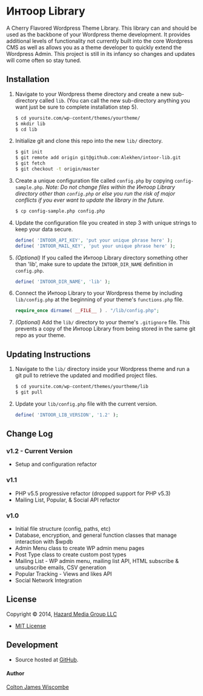 Интоор Library
==============
A Cherry Flavored Wordpress Theme Library.  This library can and should be used as the backbone of your Wordpress theme development.  It provides additional levels of functionality not currently built into the core Wordpress CMS as well as allows you as a theme developer to quickly extend the Wordpress Admin.  This project is still in its infancy so changes and updates will come often so stay tuned.


Installation
------------
1. Navigate to your Wordpress theme directory and create a new sub-directory called `lib`.  (You can call the new sub-directory anything you want just be sure to complete installation step 5).

	```bash
	$ cd yoursite.com/wp-content/themes/yourtheme/
	$ mkdir lib
	$ cd lib
	```

2. Initialize git and clone this repo into the new `lib/` directory.

	```bash
	$ git init
	$ git remote add origin git@github.com:Alekhen/intoor-lib.git
	$ git fetch
	$ git checkout -t origin/master
	```

3. Create a unique configuration file called `config.php` by copying `config-sample.php`.  _Note: Do not change files within the Интоор Library directory other than `config.php` or else you run the risk of major conflicts if you ever want to update the library in the future._

	```bash
	$ cp config-sample.php config.php
	```

4. Update the configuration file you created in step 3 with unique strings to keep your data secure.

	```php
	define( 'INTOOR_API_KEY', 'put your unique phrase here' );
	define( 'INTOOR_MAIL_KEY', 'put your unique phrase here' );
	```

5. _(Optional)_ If you called the Интоор Library directory something other than 'lib', make sure to update the `INTOOR_DIR_NAME` definition in `config.php`.

	```php
	define( 'INTOOR_DIR_NAME', 'lib' );
	```

6. Connect the Интоор Library to your Wordpress theme by including `lib/config.php` at the beginning of your theme's `functions.php` file.

	```php
	require_once dirname( __FILE__ ) . "/lib/config.php";
	```

7. _(Optional)_ Add the `lib/` directory to your theme's `.gitignore` file.  This prevents a copy of the Интоор Library from being stored in the same git repo as your theme.


Updating Instructions
---------------------
1. Navigate to the `lib/` directory inside your Wordpress theme and run a git pull to retrieve the updated and modified project files.

	```bash
	$ cd yoursite.com/wp-content/themes/yourtheme/lib
	$ git pull
	```

2. Update your `lib/config.php` file with the current version.

	```php
	define( 'INTOOR_LIB_VERSION', '1.2' );
	```


Change Log
----------
### v1.2 - Current Version
* Setup and configuration refactor

### v1.1
* PHP v5.5 progressive refactor (dropped support for PHP v5.3)
* Mailing List, Popular, & Social API refactor

### v1.0
* Initial file structure (config, paths, etc)
* Database, encryption, and general function classes that manage interaction with $wpdb
* Admin Menu class to create WP admin menu pages
* Post Type class to create custom post types
* Mailing List - WP admin menu, mailing list API, HTML subscribe & unsubscribe emails, CSV generation
* Popular Tracking - Views and likes API
* Social Network Integration


License
-------
Copyright © 2014, [Hazard Media Group LLC](http://hazardmediagroup.com)

* [MIT License](https://github.com/Alekhen/intoor/blob/master/LICENSE)


Development
-----------
* Source hosted at [GitHub](https://github.com/Alekhen/intoor-lib).

#### Author
[Colton James Wiscombe](http://coltonjameswiscombe.com)